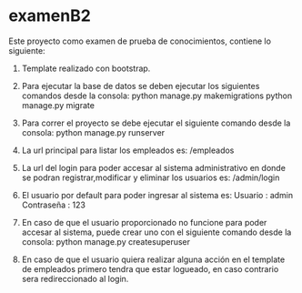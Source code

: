 # examenB2

Este proyecto como examen de prueba de conocimientos, contiene lo siguiente:

1. Template realizado con bootstrap.



2. Para ejecutar la base de datos se deben ejecutar los siguientes comandos desde la consola:
   python manage.py makemigrations
   python manage.py migrate


3. Para correr el proyecto se debe ejecutar el siguiente comando desde la consola:
   python manage.py runserver



4. La url principal para listar los empleados es:
   /empleados



5. La url del login para poder accesar al sistema administrativo en donde se podran registrar,modificar y eliminar los usuarios es:
   /admin/login



6. El usuario por default para poder ingresar al sistema es:
   Usuario : admin
   Contraseña : 123
 
 

7. En caso de que el usuario proporcionado no funcione para poder accesar al sistema, puede crear uno con el siguiente comando desde la consola:
   python manage.py createsuperuser
 
 
 
8. En caso de que el usuario quiera realizar alguna acción en el template de empleados primero tendra que estar
   logueado, en caso contrario sera redireccionado al login.
